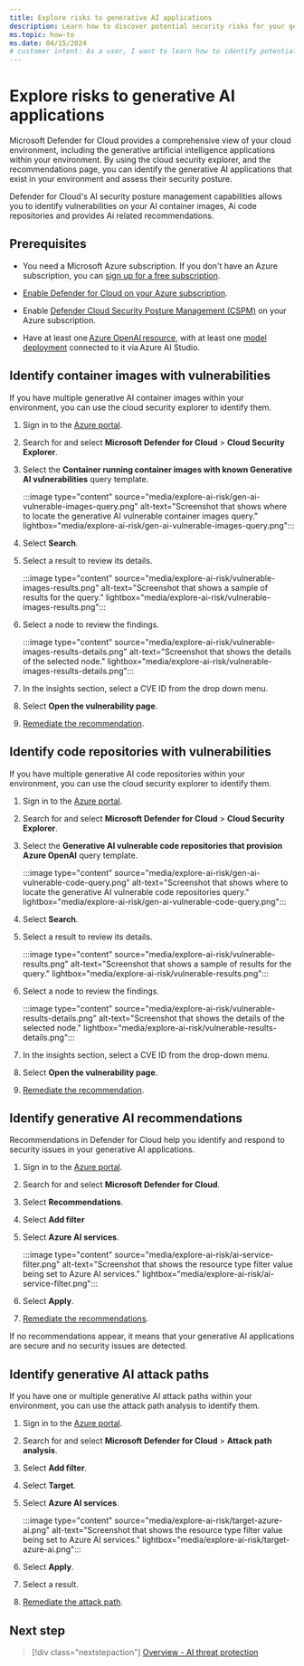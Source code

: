 ```yaml
---
title: Explore risks to generative AI applications
description: Learn how to discover potential security risks for your generative AI applications in Microsoft Defender for Cloud.
ms.topic: how-to
ms.date: 04/15/2024
# customer intent: As a user, I want to learn how to identify potential security risks for my generative AI applications in Microsoft Defender for Cloud so that I can enhance their security.
---
```


# Explore risks to generative AI applications

Microsoft Defender for Cloud provides a comprehensive view of your cloud environment, including the generative artificial intelligence applications within your environment. By using the cloud security explorer, and the recommendations page, you can identify the generative AI applications that exist in your environment and assess their security posture.

Defender for Cloud's AI security posture management capabilities allows you to identify vulnerabilities on your AI container images, Ai code repositories and provides Ai related recommendations.

## Prerequisites

- You need a Microsoft Azure subscription. If you don't have an Azure subscription, you can [sign up for a free subscription](https://azure.microsoft.com/pricing/free-trial/).

- [Enable Defender for Cloud on your Azure subscription](connect-azure-subscription.md).

- Enable [Defender Cloud Security Posture Management (CSPM)](tutorial-enable-cspm-plan.md) on your Azure subscription.

- Have at least one [Azure OpenAI resource](../ai-studio/how-to/create-azure-ai-resource.md), with at least one [model deployment](../ai-studio/how-to/deploy-models-openai.md) connected to it via Azure AI Studio.

## Identify container images with vulnerabilities

If you have multiple generative AI container images within your environment, you can use the cloud security explorer to identify them.

1. Sign in to the [Azure portal](https://portal.azure.com/).

1. Search for and select **Microsoft Defender for Cloud** > **Cloud Security Explorer**.

1. Select the **Container running container images with known Generative AI vulnerabilities** query template.

    :::image type="content" source="media/explore-ai-risk/gen-ai-vulnerable-images-query.png" alt-text="Screenshot that shows where to locate the generative AI vulnerable container images query." lightbox="media/explore-ai-risk/gen-ai-vulnerable-images-query.png":::

1. Select **Search**.

1. Select a result to review its details.

    :::image type="content" source="media/explore-ai-risk/vulnerable-images-results.png" alt-text="Screenshot that shows a sample of results for the query." lightbox="media/explore-ai-risk/vulnerable-images-results.png":::

1. Select a node to review the findings.

    :::image type="content" source="media/explore-ai-risk/vulnerable-images-results-details.png" alt-text="Screenshot that shows the details of the selected node." lightbox="media/explore-ai-risk/vulnerable-images-results-details.png":::

1. In the insights section, select a CVE ID from the drop down menu.

1. Select **Open the vulnerability page**.

1. [Remediate the recommendation](implement-security-recommendations.md#remediate-recommendations).

## Identify code repositories with vulnerabilities

If you have multiple generative AI code repositories within your environment, you can use the cloud security explorer to identify them.

1. Sign in to the [Azure portal](https://portal.azure.com/).

1. Search for and select **Microsoft Defender for Cloud** > **Cloud Security Explorer**.

1. Select the **Generative AI vulnerable code repositories that provision Azure OpenAI** query template.

    :::image type="content" source="media/explore-ai-risk/gen-ai-vulnerable-code-query.png" alt-text="Screenshot that shows where to locate the generative AI vulnerable code repositories query." lightbox="media/explore-ai-risk/gen-ai-vulnerable-code-query.png":::

1. Select **Search**.

1. Select a result to review its details.

    :::image type="content" source="media/explore-ai-risk/vulnerable-results.png" alt-text="Screenshot that shows a sample of results for the query." lightbox="media/explore-ai-risk/vulnerable-results.png":::

1. Select a node to review the findings.

    :::image type="content" source="media/explore-ai-risk/vulnerable-results-details.png" alt-text="Screenshot that shows the details of the selected node." lightbox="media/explore-ai-risk/vulnerable-results-details.png":::

1. In the insights section, select a CVE ID from the drop-down menu.

1. Select **Open the vulnerability page**.

1. [Remediate the recommendation](implement-security-recommendations.md#remediate-recommendations).

## Identify generative AI recommendations

Recommendations in Defender for Cloud help you identify and respond to security issues in your generative AI applications.

1. Sign in to the [Azure portal](https://portal.azure.com/).

1. Search for and select **Microsoft Defender for Cloud**.

1. Select **Recommendations**.

1. Select **Add filter**

1. Select **Azure AI services**.

    :::image type="content" source="media/explore-ai-risk/ai-service-filter.png" alt-text="Screenshot that shows the resource type filter value being set to Azure AI services." lightbox="media/explore-ai-risk/ai-service-filter.png":::

1. Select **Apply**.

1. [Remediate the recommendations](implement-security-recommendations.md).

If no recommendations appear, it means that your generative AI applications are secure and no security issues are detected.

## Identify generative AI attack paths

If you have one or multiple generative AI attack paths within your environment, you can use the attack path analysis to identify them.

1. Sign in to the [Azure portal](https://portal.azure.com/).

1. Search for and select **Microsoft Defender for Cloud** > **Attack path analysis**.

1. Select **Add filter**.

1. Select **Target**.

1. Select **Azure AI services**.

    :::image type="content" source="media/explore-ai-risk/target-azure-ai.png" alt-text="Screenshot that shows the resource type filter value being set to Azure AI services." lightbox="media/explore-ai-risk/target-azure-ai.png":::

1. Select **Apply**.

1. Select a result.

1. [Remediate the attack path](how-to-manage-attack-path.md#remediate-attack-paths).

## Next step

> [!div class="nextstepaction"]
> [Overview - AI threat protection](ai-threat-protection.md)
